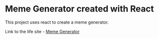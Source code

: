 # Meme Generator created with React

This project uses react to create a meme generator.

Link to the life site -  [Meme Generator]([readme.com](https://meme-generator-livid-pi.vercel.app/)) 
